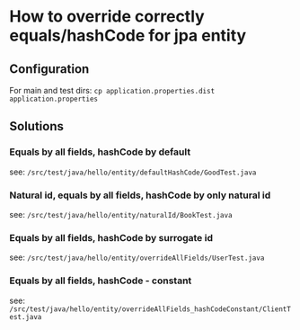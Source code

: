 # How to override correctly equals/hashCode for jpa entity

## Configuration

For main and test dirs:
`cp application.properties.dist application.properties`

## Solutions

### Equals by all fields, hashCode by default

see: `/src/test/java/hello/entity/defaultHashCode/GoodTest.java`

### Natural id, equals by all fields, hashCode by only natural id

see: `/src/test/java/hello/entity/naturalId/BookTest.java`

### Equals by all fields, hashCode by surrogate id

see: `/src/test/java/hello/entity/overrideAllFields/UserTest.java`

### Equals by all fields, hashCode - constant

see: `/src/test/java/hello/entity/overrideAllFields_hashCodeConstant/ClientTest.java`